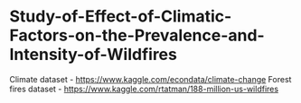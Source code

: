 # Study-of-Effect-of-Climatic-Factors-on-the-Prevalence-and-Intensity-of-Wildfires

Climate dataset - https://www.kaggle.com/econdata/climate-change
Forest fires dataset - https://www.kaggle.com/rtatman/188-million-us-wildfires
